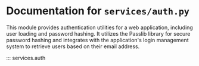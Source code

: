 # Documentation for `services/auth.py`

This module provides authentication utilities for a web application, including user loading and password hashing.
It utilizes the Passlib library for secure password hashing and integrates with the application's login management system to retrieve users based on their email address.

::: services.auth